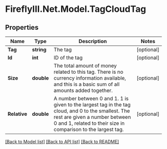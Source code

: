 # FireflyIII.Net.Model.TagCloudTag
## Properties

Name | Type | Description | Notes
------------ | ------------- | ------------- | -------------
**Tag** | **string** | The tag | [optional] 
**Id** | **int** | ID of the tag | [optional] 
**Size** | **double** | The total amount of money related to this tag. There is no currency information available, and this is a basic sum of all amounts added together. | [optional] 
**Relative** | **double** | A number between 0 and 1. 1 is given to the largest tag in the tag cloud, and 0 to the smallest. The rest are given a number between 0 and 1, related to their size in comparison to the largest tag. | [optional] 

[[Back to Model list]](../README.md#documentation-for-models) [[Back to API list]](../README.md#documentation-for-api-endpoints) [[Back to README]](../README.md)

